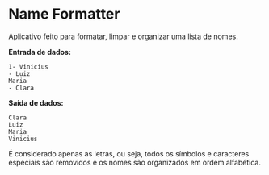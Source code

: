 # Name Formatter

Aplicativo feito para formatar, limpar e organizar uma lista de nomes.

**Entrada de dados:**
```
1- Vinicius
- Luiz
Maria
- Clara
```

**Saída de dados:**
```
Clara
Luiz
Maria
Vinicius
```

É considerado apenas as letras, ou seja, todos os símbolos e caracteres especiais são removidos e os nomes são organizados em ordem alfabética.

